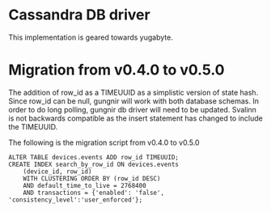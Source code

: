 # Cassandra DB driver
This implementation is geared towards yugabyte.

# Migration from  v0.4.0 to v0.5.0
The addition of row_id as a TIMEUUID as a simplistic version of state hash.
Since row_id can be null, gungnir will work with both database schemas.
In order to do long polling, gungnir db driver will need to be updated.
Svalinn is not backwards compatible as the insert statement has changed to include the
TIMEUUID.

The following is the migration script from v0.4.0 to v0.5.0
```cassandraql
ALTER TABLE devices.events ADD row_id TIMEUUID;
CREATE INDEX search_by_row_id ON devices.events
    (device_id, row_id) 
    WITH CLUSTERING ORDER BY (row_id DESC)
    AND default_time_to_live = 2768400
    AND transactions = {'enabled': 'false', 'consistency_level':'user_enforced'};
```
